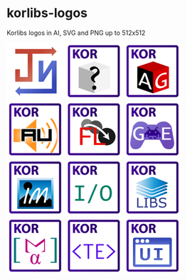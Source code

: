 # korlibs-logos
Korlibs logos in AI, SVG and PNG up to 512x512

[![](/128/jtransc.png)](http://github.com/jtransc/jtransc)
[![](/128/kor-secret.png)](http://github.com/jtransc/kor-secret)
[![](/128/korag.png)](http://github.com/jtransc/korag)
[![](/128/korau.png)](http://github.com/jtransc/korau)
[![](/128/korfl.png)](http://github.com/jtransc/korfl)
[![](/128/korge.png)](http://github.com/jtransc/korge)
[![](/128/korim.png)](http://github.com/jtransc/korim)
[![](/128/korio.png)](http://github.com/jtransc/korio)
[![](/128/korlibs.png)](http://github.com/jtransc/korlibs)
[![](/128/korma.png)](http://github.com/jtransc/korma)
[![](/128/korte.png)](http://github.com/jtransc/korte)
[![](/128/korui.png)](http://github.com/jtransc/korui)

